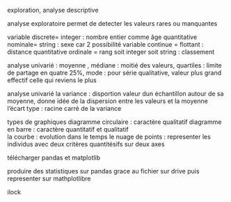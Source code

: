 exploration, analyse descriptive

analyse exploratoire permet de detecter les valeurs rares ou manquantes

variable discrete= integer : nombre entier comme âge
quantitative nominale= string : sexe car 2 possibilité
variable continue = flottant : distance
quantitative ordinale =  rang  soit integer soit string : classement

analyse univarié : moyenne , médiane : moitié des valeurs, quartiles : limite de partage en quatre 25%, mode : pour série qualitative, valeur plus grand effectif celle qui reviens le plus

analyse univarié
la variance : disportion valeur dun échantillon autour de sa moyenne, donne idée de la dispersion entre les valeurs et la moyenne
l’écart type : racine carré de la variance

types de graphiques
diagramme circulaire : caractère qualitatif
diagramme en barre : caractère quantitatif et qualitatif  
la courbe : evolution dans le temps
le nuage de points : representer les individus avec deux critères quantitésifs sur deux axes

télécharger pandas et matplotlib

produire des statistiques sur pandas grace au fichier sur drive
puis representer sur mathplotlibre

ilock

